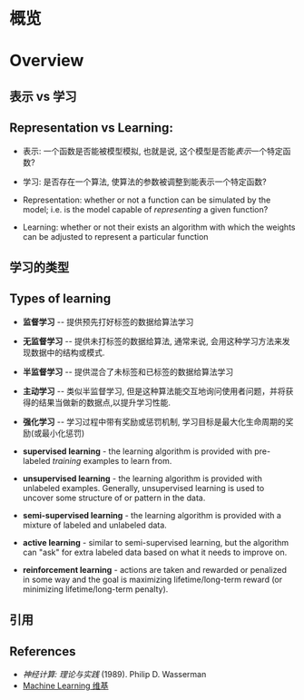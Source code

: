 
# 概览
# Overview

## 表示 vs 学习
## Representation vs Learning:

- 表示: 一个函数是否能被模型模拟, 也就是说, 这个模型是否能*表示*一个特定函数?
- 学习: 是否存在一个算法, 使算法的参数被调整到能表示一个特定函数?


- Representation: whether or not a function can be simulated by the model; i.e. is the model capable of _representing_ a given function?
- Learning: whether or not their exists an algorithm with which the weights can be adjusted to represent a particular function

## 学习的类型 
## Types of learning

- **监督学习** -- 提供预先打好标签的数据给算法学习
- **无监督学习** -- 提供未打标签的数据给算法, 通常来说, 会用这种学习方法来发现数据中的结构或模式.
- **半监督学习** -- 提供混合了未标签和已标签的数据给算法学习
- **主动学习** -- 类似半监督学习, 但是这种算法能交互地询问使用者问题，并将获得的结果当做新的数据点,以提升学习性能.
- **强化学习** -- 学习过程中带有奖励或惩罚机制, 学习目标是最大化生命周期的奖励(或最小化惩罚)


- __supervised learning__ - the learning algorithm is provided with pre-labeled _training_ examples to learn from.
- __unsupervised learning__ - the learning algorithm is provided with unlabeled examples. Generally, unsupervised learning is used to uncover some structure of or pattern in the data.
- __semi-supervised learning__ - the learning algorithm is provided with a mixture of labeled and unlabeled data.
- __active learning__ - similar to semi-supervised learning, but the algorithm can "ask" for extra labeled data based on what it needs to improve on.
- __reinforcement learning__ - actions are taken and rewarded or penalized in some way and the goal is maximizing lifetime/long-term reward (or minimizing lifetime/long-term penalty).

## 引用
## References

- _神经计算: 理论与实践_ (1989). Philip D. Wasserman
- [Machine Learning 维基](https://www.wikiwand.com/en/Machine_learning)